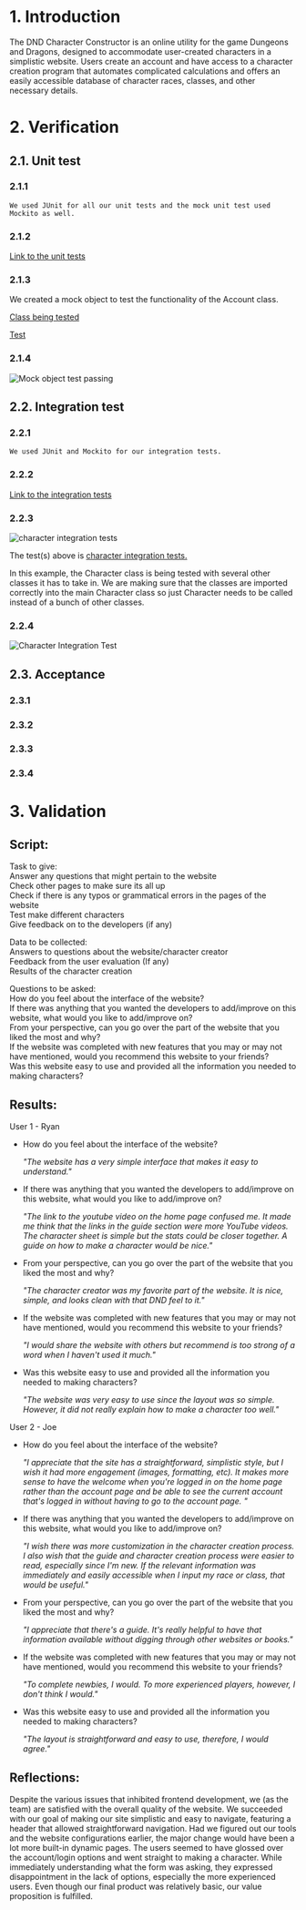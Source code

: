 # 1. Introduction
The DND Character Constructor is an online utility for the game Dungeons and Dragons, designed to accommodate user-created characters in a simplistic website. Users create an account and have access to a character creation program that automates complicated calculations and offers an easily accessible database of character races, classes, and other necessary details.

# 2. Verification
## 2.1. Unit test
  ### 2.1.1
    We used JUnit for all our unit tests and the mock unit test used Mockito as well.

  ### 2.1.2
  [Link to the unit tests](https://github.com/cloudandr0id/DNDCharacterCreation/tree/main/project_backend/tests/unitTests)

  ### 2.1.3
  We created a mock object to test the functionality of the Account class.

  [Class being tested](https://github.com/cloudandr0id/DNDCharacterCreation/blob/main/project_backend/database%20classes/Account.java)

  [Test](https://github.com/cloudandr0id/DNDCharacterCreation/blob/main/project_backend/tests/unitTests/AccountMockTest.java)

  ### 2.1.4
  ![Mock object test passing](https://github.com/cloudandr0id/DNDCharacterCreation/blob/main/project_documentation/cs386_deliverables/D7/MockUnitTest.JPG?raw=true)

## 2.2. Integration test
  ### 2.2.1
    We used JUnit and Mockito for our integration tests.
    
  ### 2.2.2
  [Link to the integration tests](https://github.com/cloudandr0id/DNDCharacterCreation/tree/main/project_backend/tests/integrationTests)
  
  ### 2.2.3
  ![character integration tests](https://user-images.githubusercontent.com/57876679/115136805-07a57100-9fd7-11eb-9938-5ecc4249726f.png)

  
  The test(s) above is [character integration tests.](https://github.com/cloudandr0id/DNDCharacterCreation/blob/main/project_backend/tests/integrationTests/CharacterIntegrationTests.java)
  
  In this example, the Character class is being tested with several other classes it has to take in. We are making sure that the classes are imported correctly into the main Character class so just Character needs to be called instead of a bunch of other classes.
  
  ### 2.2.4
  ![Character Integration Test](https://raw.githubusercontent.com/cloudandr0id/DNDCharacterCreation/main/project_documentation/cs386_deliverables/D7/IntegrationTest.JPG)
  
  
## 2.3. Acceptance
  ### 2.3.1
  ### 2.3.2
  ### 2.3.3
  ### 2.3.4

# 3. Validation
  ## Script:  
  Task to give:  
    Answer any questions that might pertain to the website  
    Check other pages to make sure its all up  
    Check if there is any typos or grammatical errors in the pages of the website  
    Test make different characters  
    Give feedback on to the developers (if any)  

  Data to be collected:  
    Answers to questions about the website/character creator  
    Feedback from the user evaluation (If any)  
    Results of the character creation  

  Questions to be asked:  
    How do you feel about the interface of the website?  
    If there was anything that you wanted the developers to add/improve on this website, what would you like to add/improve on?  
    From your perspective, can you go over the part of the website that you liked the most and why?  
    If the website was completed with new features that you may or may not have mentioned, would you recommend this website to your friends?  
    Was this website easy to use and provided all the information you needed to making characters?  

  ## Results:
  User 1 - Ryan

  - How do you feel about the interface of the website?

    *"The website has a very simple interface that makes it easy to understand."*
  - If there was anything that you wanted the developers to add/improve on this website, what would you like to add/improve on?

    *"The link to the youtube video on the home page confused me. It made me think that the links in the guide section were more YouTube videos. The character sheet is simple but the stats could be closer together. A guide on how to make a character would be nice."*
  - From your perspective, can you go over the part of the website that you liked the most and why?

    *"The character creator was my favorite part of the website. It is nice, simple, and looks clean with that DND feel to it."*
  - If the website was completed with new features that you may or may not have mentioned, would you recommend this website to your friends?

    *"I would share the website with others but recommend is too strong of a word when I haven't used it much."*
  - Was this website easy to use and provided all the information you needed to making characters?

    *"The website was very easy to use since the layout was so simple. However, it did not really explain how to make a character too well."*

  User 2 - Joe

  - How do you feel about the interface of the website?

    *"I appreciate that the site has a straightforward, simplistic style, but I wish it had more engagement (images, formatting, etc). It makes more sense to have the welcome when you're logged in on the home page rather than the account page and be able to see the current account that's logged in without having to go to the account page. "*
  - If there was anything that you wanted the developers to add/improve on this website, what would you like to add/improve on?

    *"I wish there was more customization in the character creation process. I also wish that the guide and character creation process were easier to read, especially since I'm new. If the relevant information was immediately and easily accessible when I input my race or class, that would be useful."*
  - From your perspective, can you go over the part of the website that you liked the most and why?

    *"I appreciate that there's a guide. It's really helpful to have that information available without digging through other websites or books."*
  - If the website was completed with new features that you may or may not have mentioned, would you recommend this website to your friends?

    *"To complete newbies, I would. To more experienced players, however, I don't think I would."*
  - Was this website easy to use and provided all the information you needed to making characters?

    *"The layout is straightforward and easy to use, therefore, I would agree."*

  ## Reflections:
   Despite the various issues that inhibited frontend development, we (as the team) are satisfied with the overall quality of the website. We succeeded with our goal of making our site simplistic and easy to navigate, featuring a header that allowed straightforward navigation. Had we figured out our tools and the website configurations earlier, the major change would have been a lot more built-in dynamic pages. The users seemed to have glossed over the account/login options and went straight to making a character. While immediately understanding what the form was asking, they expressed disappointment in the lack of options, especially the more experienced users. Even though our final product was relatively basic, our value proposition is fulfilled.
